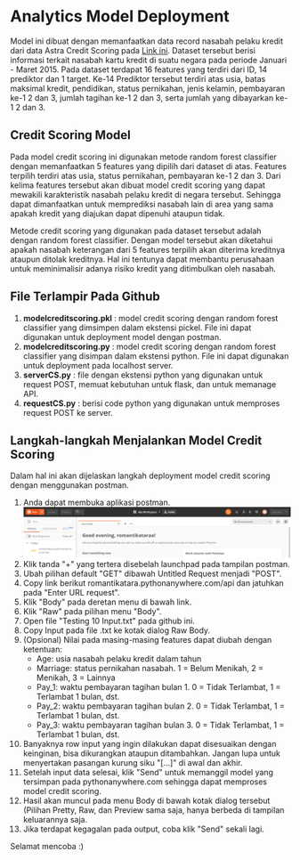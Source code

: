 # Analytics Model Deployment

Model ini dibuat dengan memanfaatkan data record nasabah pelaku kredit dari data Astra Credit Scoring pada [Link ini](https://github.com/khairunisa6/Study-Case-Astra-Creditscore). Dataset tersebut berisi informasi terkait nasabah kartu kredit di suatu negara pada periode Januari - Maret 2015. Pada dataset terdapat 16 features yang terdiri dari ID, 14 prediktor dan 1 target. Ke-14 Prediktor tersebut terdiri atas usia, batas maksimal kredit, pendidikan, status pernikahan, jenis kelamin, pembayaran ke-1 2 dan 3, jumlah tagihan ke-1 2 dan 3, serta jumlah yang dibayarkan ke-1 2 dan 3.

## Credit Scoring Model

Pada model credit scoring ini digunakan metode random forest classifier dengan memanfaatkan 5 features yang dipilih dari dataset di atas. Features terpilih terdiri atas usia, status pernikahan, pembayaran ke-1 2 dan 3. Dari kelima features tersebut akan dibuat model credit scoring yang dapat mewakili karakteristik nasabah pelaku kredit di negara tersebut. Sehingga dapat dimanfaatkan untuk memprediksi nasabah lain di area yang sama apakah kredit yang diajukan dapat dipenuhi ataupun tidak.

Metode credit scoring yang digunakan pada dataset tersebut adalah dengan random forest classifier. Dengan model tersebut akan diketahui apakah nasabah keterangan dari 5 features terpilih akan diterima kreditnya ataupun ditolak kreditnya. Hal ini tentunya dapat membantu perusahaan untuk meminimalisir adanya risiko kredit yang ditimbulkan oleh nasabah.

## File Terlampir Pada Github
1. **modelcreditscoring.pkl** : model credit scoring dengan random forest classifier yang dimsimpen dalam ekstensi pickel. File ini dapat digunakan untuk deployment model dengan postman.
2. **modelcreditscoring.py** : model credit scoring dengan random forest classifier yang disimpan dalam ekstensi python. File ini dapat digunakan untuk deployment pada localhost server.
2. **serverCS.py** : file dengan ekstensi python yang digunakan untuk request POST, memuat kebutuhan untuk flask, dan untuk memanage API.
3. **requestCS.py** : berisi code python yang digunakan untuk memproses request POST ke server.

## Langkah-langkah Menjalankan Model Credit Scoring
Dalam hal ini akan dijelaskan langkah deployment model credit scoring dengan menggunakan postman.
1. Anda dapat membuka aplikasi postman. ![](picture/postman.png)
2. Klik tanda "+" yang tertera disebelah launchpad pada tampilan postman.
3. Ubah pilihan default "GET" dibawah Untitled Request menjadi "POST".
4. Copy link berikut romantikatara.pythonanywhere.com/api dan jatuhkan pada "Enter URL request".
5. Klik "Body" pada deretan menu di bawah link.
6. Klik "Raw" pada pilihan menu "Body".
7. Open file "Testing 10 Input.txt" pada github ini.
8. Copy Input pada file .txt ke kotak dialog Raw Body.
9. (Opsional) Nilai pada masing-masing features dapat diubah dengan ketentuan:
    - Age: usia nasabah pelaku kredit dalam tahun
    - Marriage: status pernikahan nasabah. 1 = Belum Menikah, 2 = Menikah, 3 = Lainnya
    - Pay_1: waktu pembayaran tagihan bulan 1. 0 = Tidak Terlambat, 1 = Terlambat 1 bulan, dst.
    - Pay_2: waktu pembayaran tagihan bulan 2. 0 = Tidak Terlambat, 1 = Terlambat 1 bulan, dst.
    - Pay_3: waktu pembayaran tagihan bulan 3. 0 = Tidak Terlambat, 1 = Terlambat 1 bulan, dst.
10. Banyaknya row input yang ingin dilakukan dapat disesuaikan dengan keinginan, bisa dikurangkan ataupun ditambahkan. Jangan lupa untuk menyertakan pasangan kurung siku "[...]" di awal dan akhir.
11. Setelah input data selesai, klik "Send" untuk memanggil model yang tersimpan pada pythonanywhere.com sehingga dapat memproses model credit scoring.
12. Hasil akan muncul pada menu Body di bawah kotak dialog tersebut (Pilihan Pretty, Raw, dan Preview sama saja, hanya berbeda di tampilan keluarannya saja.
13. Jika terdapat kegagalan pada output, coba klik "Send" sekali lagi.

Selamat mencoba :)
